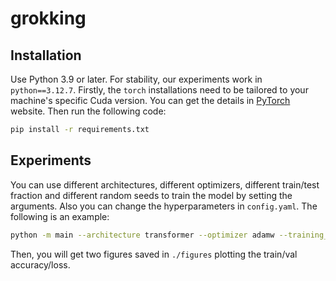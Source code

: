 # grokking

## Installation

Use Python 3.9 or later. For stability, our experiments work in `python==3.12.7`. Firstly, the `torch` installations need to be tailored to your machine's specific Cuda version. You can get the details in [PyTorch](https://pytorch.org/) website. Then run the following code:
```bash
pip install -r requirements.txt
```

## Experiments

You can use different architectures, different optimizers, different train/test fraction and different random seeds to train the model by setting the arguments. Also you can change the hyperparameters in `config.yaml`. The following is an example:
```bash
python -m main --architecture transformer --optimizer adamw --training_fraction 0.5 --random_seed 42
```

Then, you will get two figures saved in `./figures` plotting the train/val accuracy/loss.